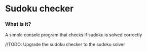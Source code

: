 Sudoku checker
==================

### What is it?
A simple console program that checks if sudoku is solved correctly


//TODO: Upgrade the sudoku checker to the sudoku solver
